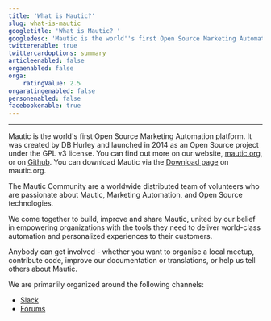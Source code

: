 ```yaml
---
title: 'What is Mautic?'
slug: what-is-mautic
googletitle: 'What is Mautic? '
googledesc: 'Mautic is the world''s first Open Source Marketing Automation platform. It was created by DB Hurley in 2014, under the GPL v3 license.'
twitterenable: true
twittercardoptions: summary
articleenabled: false
orgaenabled: false
orga:
    ratingValue: 2.5
orgaratingenabled: false
personenabled: false
facebookenable: true
---
```


---
Mautic is the world's first Open Source Marketing Automation platform. It was created by DB Hurley and launched in 2014 as an Open Source project under the GPL v3 license.  You can find out more on our website, [mautic.org][mautic-website], or on [Github][mautic-github].  You can download Mautic via the [Download page][mautic-download] on mautic.org.

The Mautic Community are a worldwide distributed team of volunteers who are passionate about Mautic, Marketing Automation, and Open Source technologies.

We come together to build, improve and share Mautic, united by our belief in empowering organizations with the tools they need to deliver world-class automation and personalized experiences to their customers.

Anybody can get involved - whether you want to organise a local meetup, contribute code, improve our documentation or translations, or help us tell others about Mautic.

We are primarlily organized around the following channels:
* [Slack][mautic-slack]
* [Forums][mautic-forums]

[mautic-website]: (https://www.mautic.org)
[mautic-github]: (https://github.com/mautic/mautic)
[mautic-download]: (https://www.mautic.org/download)
[mautic-slack]: (https://mautic.org/slack)
[mautic-forums]: (https://forum.mautic.org)